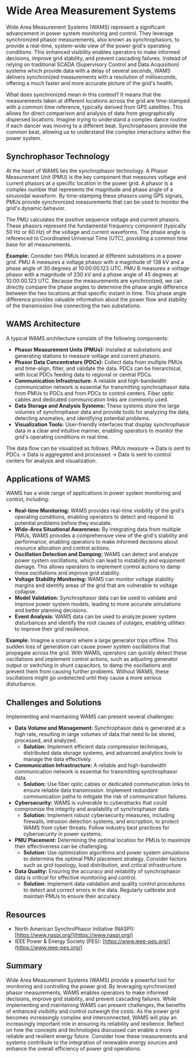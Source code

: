 # Wide Area Measurement Systems

Wide Area Measurement Systems (WAMS) represent a significant advancement in power system monitoring and control. They leverage synchronized phasor measurements, also known as synchrophasors, to provide a real-time, system-wide view of the power grid's operating conditions. This enhanced visibility enables operators to make informed decisions, improve grid stability, and prevent cascading failures. Instead of relying on traditional SCADA (Supervisory Control and Data Acquisition) systems which provide data with a delay of several seconds, WAMS delivers synchronized measurements with a resolution of milliseconds, offering a much faster and more accurate picture of the grid's health.

What does synchronized mean in this context? It means that the measurements taken at different locations across the grid are time-stamped with a common time reference, typically derived from GPS satellites. This allows for direct comparison and analysis of data from geographically dispersed locations. Imagine trying to understand a complex dance routine if each dancer was moving to a different beat. Synchrophasors provide the common beat, allowing us to understand the complex interactions within the power system.

## Synchrophasor Technology

At the heart of WAMS lies the synchrophasor technology. A Phasor Measurement Unit (PMU) is the key component that measures voltage and current phasors at a specific location in the power grid. A phasor is a complex number that represents the magnitude and phase angle of a sinusoidal waveform. By time-stamping these phasors using GPS signals, PMUs provide synchronized measurements that can be used to monitor the grid's dynamic behavior.

The PMU calculates the positive sequence voltage and current phasors. These phasors represent the fundamental frequency component (typically 50 Hz or 60 Hz) of the voltage and current waveforms. The phase angle is referenced to Coordinated Universal Time (UTC), providing a common time base for all measurements.

**Example:** Consider two PMUs located at different substations in a power grid. PMU A measures a voltage phasor with a magnitude of 138 kV and a phase angle of 30 degrees at 10:00:00.123 UTC. PMU B measures a voltage phasor with a magnitude of 230 kV and a phase angle of 45 degrees at 10:00:00.123 UTC. Because the measurements are synchronized, we can directly compare the phase angles to determine the phase angle difference between the two locations at that specific instant in time. This phase angle difference provides valuable information about the power flow and stability of the transmission line connecting the two substations.

## WAMS Architecture

A typical WAMS architecture consists of the following components:

*   **Phasor Measurement Units (PMUs):** Installed at substations and generating stations to measure voltage and current phasors.
*   **Phasor Data Concentrators (PDCs):** Collect data from multiple PMUs and time-align, filter, and validate the data. PDCs can be hierarchical, with local PDCs feeding data to regional or central PDCs.
*   **Communication Infrastructure:** A reliable and high-bandwidth communication network is essential for transmitting synchrophasor data from PMUs to PDCs and from PDCs to control centers. Fiber optic cables and dedicated communication links are commonly used.
*   **Data Storage and Analysis Systems:** These systems store the large volumes of synchrophasor data and provide tools for analyzing the data, detecting anomalies, and identifying potential problems.
*   **Visualization Tools:** User-friendly interfaces that display synchrophasor data in a clear and intuitive manner, enabling operators to monitor the grid's operating conditions in real time.

The data flow can be visualized as follows: PMUs measure → Data is sent to PDCs → Data is aggregated and processed → Data is sent to control centers for analysis and visualization.

## Applications of WAMS

WAMS has a wide range of applications in power system monitoring and control, including:

*   **Real-time Monitoring:** WAMS provides real-time visibility of the grid's operating conditions, enabling operators to detect and respond to potential problems before they escalate.
*   **Wide-Area Situational Awareness:** By integrating data from multiple PMUs, WAMS provides a comprehensive view of the grid's stability and performance, enabling operators to make informed decisions about resource allocation and control actions.
*   **Oscillation Detection and Damping:** WAMS can detect and analyze power system oscillations, which can lead to instability and equipment damage. This allows operators to implement control actions to damp these oscillations and improve grid stability.
*   **Voltage Stability Monitoring:** WAMS can monitor voltage stability margins and identify areas of the grid that are vulnerable to voltage collapse.
*   **Model Validation:** Synchrophasor data can be used to validate and improve power system models, leading to more accurate simulations and better planning decisions.
*   **Event Analysis:** WAMS data can be used to analyze power system disturbances and identify the root causes of outages, enabling utilities to improve their grid resilience.

**Example:** Imagine a scenario where a large generator trips offline. This sudden loss of generation can cause power system oscillations that propagate across the grid. With WAMS, operators can quickly detect these oscillations and implement control actions, such as adjusting generator output or switching in shunt capacitors, to damp the oscillations and prevent them from causing further problems. Without WAMS, these oscillations might go undetected until they cause a more serious disturbance.

## Challenges and Solutions

Implementing and maintaining WAMS can present several challenges:

*   **Data Volume and Management:** Synchrophasor data is generated at a high rate, resulting in large volumes of data that need to be stored, processed, and analyzed.
    *   **Solution:** Implement efficient data compression techniques, distributed data storage systems, and advanced analytics tools to manage the data effectively.
*   **Communication Infrastructure:** A reliable and high-bandwidth communication network is essential for transmitting synchrophasor data.
    *   **Solution:** Use fiber optic cables or dedicated communication links to ensure reliable data transmission. Implement redundant communication paths to mitigate the risk of communication failures.
*   **Cybersecurity:** WAMS is vulnerable to cyberattacks that could compromise the integrity and availability of synchrophasor data.
    *   **Solution:** Implement robust cybersecurity measures, including firewalls, intrusion detection systems, and encryption, to protect WAMS from cyber threats. Follow industry best practices for cybersecurity in power systems.
*   **PMU Placement:** Determining the optimal location for PMUs to maximize their effectiveness can be challenging.
    *   **Solution:** Use optimization algorithms and power system simulations to determine the optimal PMU placement strategy. Consider factors such as grid topology, load distribution, and critical infrastructure.
*   **Data Quality:** Ensuring the accuracy and reliability of synchrophasor data is critical for effective monitoring and control.
    *   **Solution:** Implement data validation and quality control procedures to detect and correct errors in the data. Regularly calibrate and maintain PMUs to ensure their accuracy.

## Resources

*   North American SynchroPhasor Initiative (NASPI): [https://www.naspi.org/](https://www.naspi.org/)
*   IEEE Power & Energy Society (PES): [https://www.ieee-pes.org/](https://www.ieee-pes.org/)

## Summary

Wide Area Measurement Systems (WAMS) provide a powerful tool for monitoring and controlling the power grid. By leveraging synchronized phasor measurements, WAMS enables operators to make informed decisions, improve grid stability, and prevent cascading failures. While implementing and maintaining WAMS can present challenges, the benefits of enhanced visibility and control outweigh the costs. As the power grid becomes increasingly complex and interconnected, WAMS will play an increasingly important role in ensuring its reliability and resilience. Reflect on how the concepts and technologies discussed can enable a more reliable and resilient energy future. Consider how these measurements and systems contribute to the integration of renewable energy sources and enhance the overall efficiency of power grid operations.